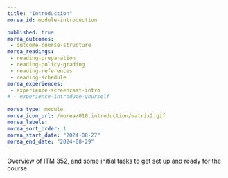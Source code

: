 ```yaml
---
title: "Introduction"
morea_id: module-introduction

published: true
morea_outcomes:
 - outcome-course-structure
morea_readings:
 - reading-preparation
 - reading-policy-grading
 - reading-references
 - reading-schedule
morea_experiences:
 - experience-screencast-intro
# - experience-introduce-yourself
 
morea_type: module
morea_icon_url: /morea/010.introduction/matrix2.gif
morea_labels:
morea_sort_order: 1
morea_start_date: "2024-08-27"
morea_end_date: "2024-08-29"
---
```


Overview of ITM 352, and some initial tasks to get set up and ready for the course.
